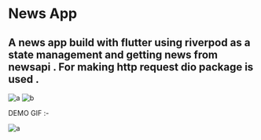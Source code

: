# News App

## A news app build with flutter using riverpod as a state management and getting news from newsapi . For making http request dio package is used .

![a](https://github.com/navrang-singh/navnews_app/assets/95895090/5cdfeca2-9e1c-4d65-8fd3-7ea71e48c122)
![b](https://github.com/navrang-singh/navnews_app/assets/95895090/48b10ff8-6007-4152-8aee-5569ff0b45db)

DEMO GIF :- 

![a](https://github.com/navrang-singh/navnews_app/assets/95895090/05768905-a958-4d30-b9b5-152098ff8e35)
